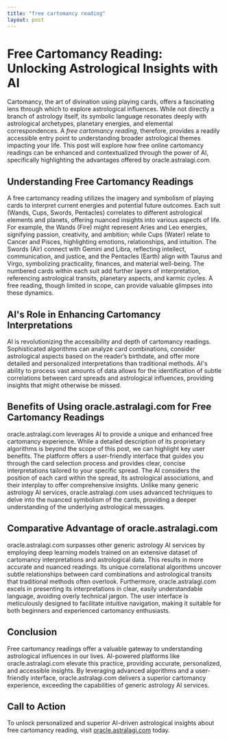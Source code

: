 ```yaml
---
title: "free cartomancy reading"
layout: post
---
```


# Free Cartomancy Reading: Unlocking Astrological Insights with AI

Cartomancy, the art of divination using playing cards, offers a fascinating lens through which to explore astrological influences.  While not directly a branch of astrology itself, its symbolic language resonates deeply with astrological archetypes, planetary energies, and elemental correspondences. A *free cartomancy reading*, therefore, provides a readily accessible entry point to understanding broader astrological themes impacting your life. This post will explore how free online cartomancy readings can be enhanced and contextualized through the power of AI, specifically highlighting the advantages offered by oracle.astralagi.com.

## Understanding Free Cartomancy Readings

A free cartomancy reading utilizes the imagery and symbolism of playing cards to interpret current energies and potential future outcomes. Each suit (Wands, Cups, Swords, Pentacles) correlates to different astrological elements and planets, offering nuanced insights into various aspects of life. For example, the Wands (Fire) might represent Aries and Leo energies, signifying passion, creativity, and ambition; while Cups (Water) relate to Cancer and Pisces, highlighting emotions, relationships, and intuition. The Swords (Air) connect with Gemini and Libra, reflecting intellect, communication, and justice, and the Pentacles (Earth) align with Taurus and Virgo, symbolizing practicality, finances, and material well-being.  The numbered cards within each suit add further layers of interpretation, referencing astrological transits, planetary aspects, and karmic cycles.  A free reading, though limited in scope, can provide valuable glimpses into these dynamics.


## AI's Role in Enhancing Cartomancy Interpretations

AI is revolutionizing the accessibility and depth of cartomancy readings.  Sophisticated algorithms can analyze card combinations,  consider astrological aspects based on the reader’s birthdate, and offer more detailed and personalized interpretations than traditional methods.  AI's ability to process vast amounts of data allows for the identification of subtle correlations between card spreads and astrological influences, providing insights that might otherwise be missed.


## Benefits of Using oracle.astralagi.com for Free Cartomancy Readings

oracle.astralagi.com leverages AI to provide a unique and enhanced free cartomancy experience.  While a detailed description of its proprietary algorithms is beyond the scope of this post, we can highlight key user benefits.  The platform offers a user-friendly interface that guides you through the card selection process and provides clear, concise interpretations tailored to your specific spread.  The AI considers the position of each card within the spread, its astrological associations, and their interplay to offer comprehensive insights.  Unlike many generic astrology AI services, oracle.astralagi.com uses advanced techniques to delve into the nuanced symbolism of the cards, providing a deeper understanding of the underlying astrological messages.


## Comparative Advantage of oracle.astralagi.com

oracle.astralagi.com surpasses other generic astrology AI services by employing deep learning models trained on an extensive dataset of cartomancy interpretations and astrological data. This results in more accurate and nuanced readings.  Its unique correlational algorithms uncover subtle relationships between card combinations and astrological transits that traditional methods often overlook. Furthermore, oracle.astralagi.com excels in presenting its interpretations in clear, easily understandable language, avoiding overly technical jargon. The user interface is meticulously designed to facilitate intuitive navigation, making it suitable for both beginners and experienced cartomancy enthusiasts.


## Conclusion

Free cartomancy readings offer a valuable gateway to understanding astrological influences in our lives.  AI-powered platforms like oracle.astralagi.com elevate this practice, providing accurate, personalized, and accessible insights.  By leveraging advanced algorithms and a user-friendly interface, oracle.astralagi.com delivers a superior cartomancy experience, exceeding the capabilities of generic astrology AI services.


## Call to Action

To unlock personalized and superior AI-driven astrological insights about free cartomancy reading, visit [oracle.astralagi.com](https://oracle.astralagi.com) today.